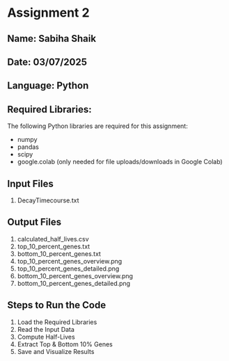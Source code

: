 # Assignment 2

## Name: Sabiha Shaik

## Date: 03/07/2025

## Language: Python

## Required Libraries:
The following Python libraries are required for this assignment:
- numpy
- pandas
- scipy
- google.colab (only needed for file uploads/downloads in Google Colab)

## Input Files
1. DecayTimecourse.txt

## Output Files
1. calculated_half_lives.csv 
2. top_10_percent_genes.txt 
3. bottom_10_percent_genes.txt 
4. top_10_percent_genes_overview.png
5. top_10_percent_genes_detailed.png
6. bottom_10_percent_genes_overview.png
7. bottom_10_percent_genes_detailed.png

## Steps to Run the Code
1. Load the Required Libraries
2. Read the Input Data
3. Compute Half-Lives
4. Extract Top & Bottom 10% Genes
5. Save and Visualize Results

